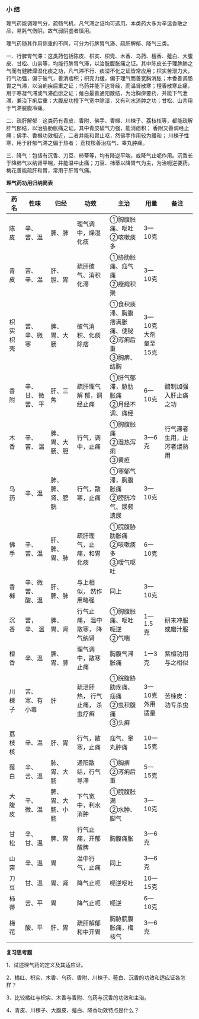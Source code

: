 ### 小 结

理气药能调理气分，疏畅气机，凡气滞之证均可选用。本类药大多为辛温香散之品，易耗气伤阴，故气弱阴虚者慎用。

理气药随其作用侧重的不同，可分为行脾胃气滞、疏肝解郁、降气三类。

一、行脾胃气滞：这类药包括陈皮、枳实、枳壳、木香、乌药、檀香、薤白、大腹皮、甘松、山柰等，均能行脾胃气滞，以治脘腹胀痛之证。其中陈皮长于理脾肺之气而有健脾燥湿化痰之功，凡气滞不行、痰湿不化之证皆常应用；枳实苦泄力大，行气功强，偏于破气，善消痞积；枳壳力缓，偏于理气而善宽胸消胀；木香善调肠胃之气滞，以治痢疾后重之证；乌药并能下达肾经，而温肾散寒；檀香散寒止痛，用于寒凝气滞或气滞血瘀之证；薤白最善通阳散结，为治胸痹要药，并能下气泄滞，兼治下痢后重；大腹皮功擅下气宽中除湿，又有利水消肿之功；甘松、山柰用于气滞脘腹冷痛。

二、疏肝解郁：这类药有青皮、香附、佛手、香橼、川楝子、荔枝核等，都能疏解肝气郁结，以治胁肋胀痛之证。其中青皮破气力强，能消痞积； 香附又善调经止痛；佛手、香橼功效相近，二者并能和胃止呕，然佛手作用较为缓和； 川楝子性寒，用于肝郁气滞之偏于热者； 荔枝核善治疝气、睾丸肿痛。

三、降气：包括有沉香、刀豆、柿蒂等，均有降逆平喘，或降气止呃作用。沉香长于降肺气以纳肾平喘，并能温中止痛；刀豆、柿蒂以降胃气为主，为治呃逆要药。梅花善能疏肝和胃，常用于肝胃气痛。

 **理气药功用归纳简表** 

| 药名        | 性味                   | 归经                  | 功效                             | 主治                                                         | 用量                     | 备注                       |
| ----------- | ---------------------- | --------------------- | -------------------------------- | ------------------------------------------------------------ | ------------------------ | -------------------------- |
| 陈皮        | 辛、苦、温          | 脾、肺                | 理气调中，燥湿化痰            | ①胸腹胀痛、呕吐<br />②咳嗽痰多                               | 3—10克                   |                            |
| 青皮        | 苦、辛、温          | 肝、胆、胃         | 疏肝破气、消积化滞               | ①胁肋胀痛、疝气痛<br />②癥瘕积聚                             | 3—10克                   |                            |
| 枳实   枳壳 | 苦、辛、微寒           | 脾、胃、大肠       | 破气消积、化痰除痞               | ①食积痰滞、胸腹痞满胀痛、便秘<br />②泻痢后重<br />③胸痹、结胸 | 3—10克<br />大剂量至15克 |                            |
| 香附        | 辛、甘、   微苦、   平 | 肝、三 焦             | 疏肝理气解   郁，调经止痛        | ①肝气郁滞，胁肋胀痛<br />②月经不调、痛经                     | 6—10克                   | 醋制加强入肝止痛之功       |
| 木香        | 辛、苦、   温          | 脾、胃、大肠、胆   | 行气，调中，止痛                 | ①胸腹胀痛 <br />②湿热泻痢 <br />③黄疸                        | 3—6克                    | 行气滞者生用，止泻者煨熟用 |
| 乌药        | 辛、温                 | 肺、脾、肾、膀胱  | 行气，散寒，止痛                 | ①寒郁气滞，胸腹胀痛<br />②膀胱冷气、尿频遗尿                 | 3—10克                   |                            |
| 佛手        | 辛、苦、温             | 肝、脾、胃、肺     | 疏肝理气，止痛，和胃化痰         | ①脘腹胁肋胀痛<br />②咳嗽痰多<br />③嗳气呕吐                  | 6一10克                  |                            |
| 香橼        | 辛、微苦、酸、温       | 肝、脾、肺            | 与上相似，   然作用略强          | 同上                                                         | 3—10克                   |                            |
| 沉香        | 苦，辛、   温          | 脾、胃、肾         | 行气止痛，   温中散寒， 降气纳肾 | ①胸腹胀痛、呕吐呃逆<br />②气喘                               | 1—1.5克                  | 研末冲服或磨汁服           |
| 檀香        | 辛、温                 | 脾、胃、肺            | 理气调中，散寒止痛               | 胸腹气滞胀痛                                                 | 1一3克                   | 紫檀功用与之相似        |
| 川楝子   | 苦、寒、有小毒      | 肝                    | 疏泄肝热， 行气止痛， 杀虫疗癣   | ①脘腹胁肋疼痛、疝痛<br />②虫积腹痛<br />③头癣                | 3—10克<br />外用适量        | 苦楝皮：功专杀虫           |
| 荔枝核      | 辛、温                 | 肝、胃                | 行气，散寒，止痛                 | 疝气、睾丸肿痛                                               | 10—15克                  |                            |
| 薤白        | 辛、苦、温          | 肺、胃、大肠       | 通阳散结，行气导滞               | ①胸痹<br />②泻痢后重                                               | 5—15克                   |                            |
| 大腹皮   | 辛、微、温          | 脾、胃、大肠、小肠 | 下气宽中，利水消肿               | ①脘腹胀满<br />②水肿、脚气                                         | 3—10克                   |                            |
| 甘松        | 辛、甘、温          | 脾、胃                | 行气止痛，开郁醒脾               | 胸腹痛胀                                                     | 3—6克                    |                            |
| 山柰        | 辛、温                 | 胃                    | 温中行气，止痛                   | 同上                                                         | 3—6克                    |                            |
| 刀豆        | 甘、温                 | 胃、肾                | 降气止呃                         | 呃逆呕吐                                                     | 10—15克                  |                            |
| 柿蒂        | 苦、平                 | 胃                    | 降气止呃                         | 呃逆                                                         | 6—10克                   |                            |
| 梅花        | 酸、平                 | 肝、胃                | 疏肝解郁<br />和中开胃           | 胸胁脘腹胀痛，梅核气                                         | 3—6克                    |                            |

 **复习思考题** 

1、试述理气药的定义及其适应证。

2、橘红、枳实、木香、乌药、香附、川楝子、薤白、沉香的功效和适应证各怎样？

3、比较橘红与枳实、木香与香附、乌药与沉香的功效和主治。

4、青皮、川楝子、大腹皮、薤白、降香功效特点是什么？